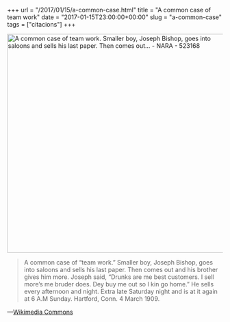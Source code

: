 +++
url = "/2017/01/15/a-common-case.html"
title = "A common case of team work"
date = "2017-01-15T23:00:00+00:00"
slug = "a-common-case"
tags = ["citacions"]
+++

<a title="Lewis Hine [Public domain]" href="https://commons.wikimedia.org/wiki/File:A_common_case_of_%22team_work.%22_Smaller_boy,_Joseph_Bishop,_goes_into_saloons_and_sells_his_last_paper._Then_comes_out..._-_NARA_-_523168.jpg"><img width="512" alt="A common case of team work. Smaller boy, Joseph Bishop, goes into saloons and sells his last paper. Then comes out... - NARA - 523168" src="https://upload.wikimedia.org/wikipedia/commons/thumb/d/da/A_common_case_of_%22team_work.%22_Smaller_boy%2C_Joseph_Bishop%2C_goes_into_saloons_and_sells_his_last_paper._Then_comes_out..._-_NARA_-_523168.jpg/512px-A_common_case_of_%22team_work.%22_Smaller_boy%2C_Joseph_Bishop%2C_goes_into_saloons_and_sells_his_last_paper._Then_comes_out..._-_NARA_-_523168.jpg"></a>
 
> A common case of “team work.” Smaller boy, Joseph Bishop, goes into saloons and sells his last paper. Then comes out and his brother gives him more. Joseph said, “Drunks are me best customers. I sell more’s me bruder does. Dey buy me out so I kin go home.” He sells every afternoon and night. Extra late Saturday night and is at it again at 6 A.M Sunday. Hartford, Conn. 4 March 1909.

—[Wikimedia Commons](https://commons.wikimedia.org/wiki/File:A_common_case_of_%22team_work.%22_Smaller_boy,_Joseph_Bishop,_goes_into_saloons_and_sells_his_last_paper._Then_comes_out..._-_NARA_-_523168.jpg)